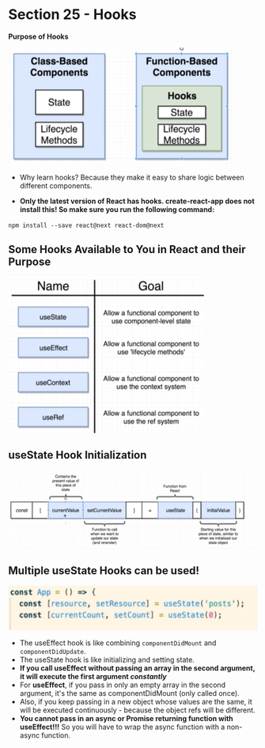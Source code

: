 # Section 25 - Hooks

**Purpose of Hooks**

![Purpose of Hooks](./hooks.PNG)

* Why learn hooks? Because they make it easy to share logic between different components.

* **Only the latest version of React has hooks. create-react-app does not install this! So make sure you run the following command:**

`npm install --save react@next react-dom@next`

## Some Hooks Available to You in React and their Purpose

![Hooks Available](./hooks-egs.PNG)

## useState Hook Initialization

![Use State Init](./use-state-init.PNG)

## Multiple useState Hooks can be used!

![Multiple Hooks](./multiple-use-state.PNG)

* The useEffect hook is like combining `componentDidMount` and `componentDidUpdate`.
* The useState hook is like initializing and setting state.
* **If you call useEffect without passing an array in the second argument, it will execute the first argument *constantly***
* For **useEffect**, if you pass in only an empty array in the second argument, it's the same as componentDidMount (only called once).
* Also, if you keep passing in a new object whose values are the same, it will be executed continuously - because the object refs will be different.
* **You cannot pass in an async or Promise returning function with useEffect!!!** So you will have to wrap the async function with a non-async function.